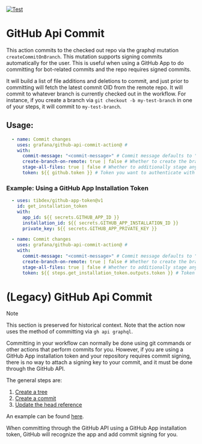 [![Test](https://github.com/grafana/github-api-commit-action/actions/workflows/test.yml/badge.svg)](https://github.com/grafana/github-api-commit-action/actions/workflows/test.yml)

[//]: # (THIS README FILE IS GENERATED FROM docs/README.tmpl any updates should be done there)

# GitHub Api Commit

This action commits to the checked out repo via the graphql mutation `createCommitOnBranch`. This mutation supports
signing commits automatically for the user. This is useful when using a GitHub App to do committing for bot-related
commits and the repo requires signed commits.

It will build a list of file additions and deletions to commit, and just prior to committing will fetch the latest
commit OID from the remote repo. It will commit to whatever branch is currently checked out in the workflow. For
instance, if you create a branch via `git checkout -b my-test-branch` in one of your steps, it will commit to 
`my-test-branch`.

## Usage:

```yaml
  - name: Commit changes
    uses: grafana/github-api-commit-action@ # 
    with:
      commit-message: "<commit-message>" # Commit message defaults to "Commit performed by grafana/github-api-commit-action"
      create-branch-on-remote: true | false # Whether to create the branch on the remote if it doesn't exist: Defaults to false
      stage-all-files: true | false # Whether to additionally stage any changed files in the checkout. Defaults to false
      token: ${{ github.token }} # Token you want to authenticate with
```

### Example: Using a GitHub App Installation Token

```yaml
  - uses: tibdex/github-app-token@v1
    id: get_installation_token
    with:
      app_id: ${{ secrets.GITHUB_APP_ID }}
      installation_id: ${{ secrets.GITHUB_APP_INSTALLATION_ID }}
      private_key: ${{ secrets.GITHUB_APP_PRIVATE_KEY }}

  - name: Commit changes
    uses: grafana/github-api-commit-action@ # 
    with:
      commit-message: "<commit-message>" # Commit message defaults to "Commit performed by grafana/github-api-commit-action"
      create-branch-on-remote: true | false # Whether to create the branch on the remote if it doesn't exist already: Defaults to false
      stage-all-files: true | false # Whether to additionally stage any changed files in the checkout. Defaults to false
      token: ${{ steps.get_installation_token.outputs.token }} # Token you want to authenticate with
```

# (Legacy) GitHub Api Commit

> [!NOTE]
> This section is preserved for historical context. Note that the action now uses the method of committing via
> `gh api graphql`.

Committing in your workflow can normally be done using git commands or other actions that perform commits for you.
However, if you are using a GitHub App installation token and your repository requires commit signing, there is no way
to attach a signing key to your commit, and it must be done through the GitHub API.

The general steps are:

1. [Create a tree](https://docs.github.com/en/rest/git/trees?apiVersion=2022-11-28#create-a-tree)
2. [Create a commit](https://docs.github.com/en/rest/git/commits?apiVersion=2022-11-28#create-a-commit)
3. [Update the head reference](https://docs.github.com/en/rest/git/refs?apiVersion=2022-11-28#update-a-reference)

An example can be found [here](https://github.com/orgs/community/discussions/50055).

When committing through the GitHub API using a GitHub App installation token, GitHub will recognize the app and add
commit signing for you.
